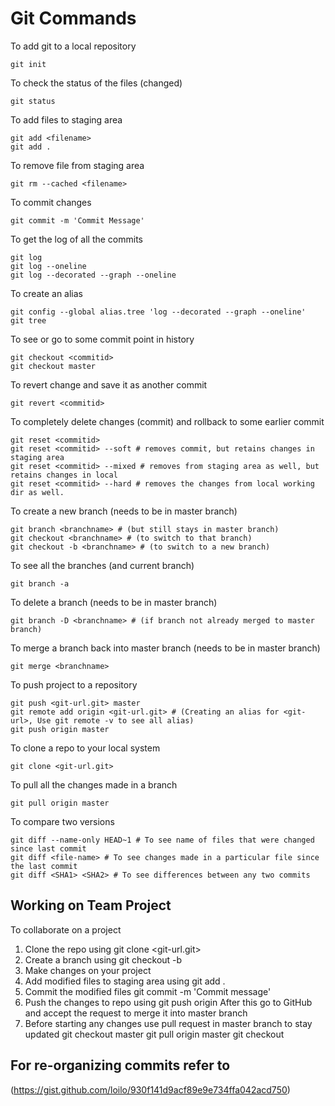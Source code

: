 # Git Commands

To add git to a local repository
```
git init
```


To check the status of the files (changed)
```
git status
```


To add files to staging area
```
git add <filename>
git add .
```


To remove file from staging area
```
git rm --cached <filename>
```


To commit changes 
```
git commit -m 'Commit Message'
```


To get the log of all the commits
```
git log
git log --oneline
git log --decorated --graph --oneline
```
To create an alias
```
git config --global alias.tree 'log --decorated --graph --oneline'
git tree
```

To see or go to some commit point in history
```
git checkout <commitid>
git checkout master
```


To revert change and save it as another commit
```
git revert <commitid>
```


To completely delete changes (commit) and rollback to some earlier commit
```
git reset <commitid>
git reset <commitid> --soft # removes commit, but retains changes in staging area
git reset <commitid> --mixed # removes from staging area as well, but retains changes in local 
git reset <commitid> --hard # removes the changes from local working dir as well.
```


To create a new branch (needs to be in master branch)
```
git branch <branchname> # (but still stays in master branch)
git checkout <branchname> # (to switch to that branch)
git checkout -b <branchname> # (to switch to a new branch)
```


To see all the branches (and current branch)
```
git branch -a
```


To delete a branch (needs to be in master branch)
```
git branch -D <branchname> # (if branch not already merged to master branch)
```


To merge a branch back into master branch (needs to be in master branch)
```
git merge <branchname>
```


To push project to a repository
```
git push <git-url.git> master
git remote add origin <git-url.git> # (Creating an alias for <git-url>, Use git remote -v to see all alias)
git push origin master
```


To clone a repo to your local system
```
git clone <git-url.git>
```


To pull all the changes made in a branch
```
git pull origin master
```

To compare two versions
```
git diff --name-only HEAD~1 # To see name of files that were changed since last commit
git diff <file-name> # To see changes made in a particular file since the last commit
git diff <SHA1> <SHA2> # To see differences between any two commits
```

## Working on Team Project

To collaborate on a project
1) Clone the repo using 
    git clone <git-url.git>
2) Create a branch using 
    git checkout -b <branchname>
3) Make changes on your project
4) Add modified files to staging area using 
    git add .
5) Commit the modified files
    git commit -m 'Commit message'
6) Push the changes to repo using
    git push origin <branchname>
    After this go to GitHub and accept the request to merge it into master branch
7) Before starting any changes use pull request in master branch to stay updated
    git checkout master
    git pull origin master
    git checkout <branchname>


## For re-organizing commits refer to 
(https://gist.github.com/loilo/930f141d9acf89e9e734ffa042acd750)
